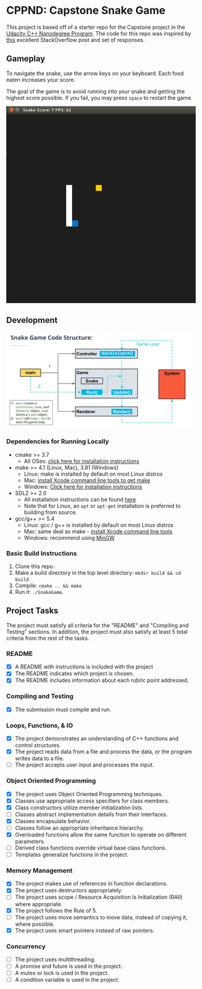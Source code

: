 # CPPND: Capstone Snake Game

This project is based off of a starter repo for the Capstone project in the [Udacity C++ Nanodegree Program](https://www.udacity.com/course/c-plus-plus-nanodegree--nd213). The code for this repo was inspired by [this](https://codereview.stackexchange.com/questions/212296/snake-game-in-c-with-sdl) excellent StackOverflow post and set of responses.

## Gameplay

To navigate the snake, use the arrow keys on your keyboard. Each food eaten increases your score.

The goal of the game is to avoid running into your snake and getting the highest score possible. If you fail, you may press `space` to restart the game.

![Snake Game gameplay](./assets/snake_game.gif)

## Development

![Snake Game Code Structure](./assets/game_structure.jpg)

### Dependencies for Running Locally

- cmake >= 3.7
  - All OSes: [click here for installation instructions](https://cmake.org/install/)
- make >= 4.1 (Linux, Mac), 3.81 (Windows)
  - Linux: make is installed by default on most Linux distros
  - Mac: [install Xcode command line tools to get make](https://developer.apple.com/xcode/features/)
  - Windows: [Click here for installation instructions](http://gnuwin32.sourceforge.net/packages/make.htm)
- SDL2 >= 2.0
  - All installation instructions can be found [here](https://wiki.libsdl.org/Installation)
  - Note that for Linux, an `apt` or `apt-get` installation is preferred to building from source.
- gcc/g++ >= 5.4
  - Linux: gcc / g++ is installed by default on most Linux distros
  - Mac: same deal as make - [install Xcode command line tools](https://developer.apple.com/xcode/features/)
  - Windows: recommend using [MinGW](http://www.mingw.org/)

### Basic Build Instructions

1. Clone this repo.
2. Make a build directory in the top level directory: `mkdir build && cd build`
3. Compile: `cmake .. && make`
4. Run it: `./SnakeGame`.

## Project Tasks

The project must satisfy all criteria for the "README" and "Compiling and Testing" sections. In addition, the project must also satisfy at least 5 total criteria from the rest of the tasks.

### README

- [x] A README with instructions is included with the project
- [x] The README indicates which project is chosen.
- [x] The README includes information about each rubric point addressed.

### Compiling and Testing

- [x] The submission must compile and run.

### Loops, Functions, & IO

- [x] The project demonstrates an understanding of C++ functions and control structures.
- [x] The project reads data from a file and process the data, or the program writes data to a file.
- [ ] The project accepts user input and processes the input.

### Object Oriented Programming

- [x] The project uses Object Oriented Programming techniques.
- [x] Classes use appropriate access specifiers for class members.
- [x] Class constructors utilize member initialization lists.
- [ ] Classes abstract implementation details from their interfaces.
- [x] Classes encapsulate behavior.
- [ ] Classes follow an appropriate inheritance hierarchy.
- [x] Overloaded functions allow the same function to operate on different parameters.
- [ ] Derived class functions override virtual base class functions.
- [ ] Templates generalize functions in the project.

### Memory Management

- [x] The project makes use of references in function declarations.
- [x] The project uses destructors appropriately.
- [ ] The project uses scope / Resource Acquisition Is Initialization (RAII) where appropriate.
- [x] The project follows the Rule of 5.
- [ ] The project uses move semantics to move data, instead of copying it, where possible.
- [x] The project uses smart pointers instead of raw pointers.

### Concurrency

- [ ] The project uses multithreading.
- [ ] A promise and future is used in the project.
- [ ] A mutex or lock is used in the project.
- [ ] A condition variable is used in the project.
